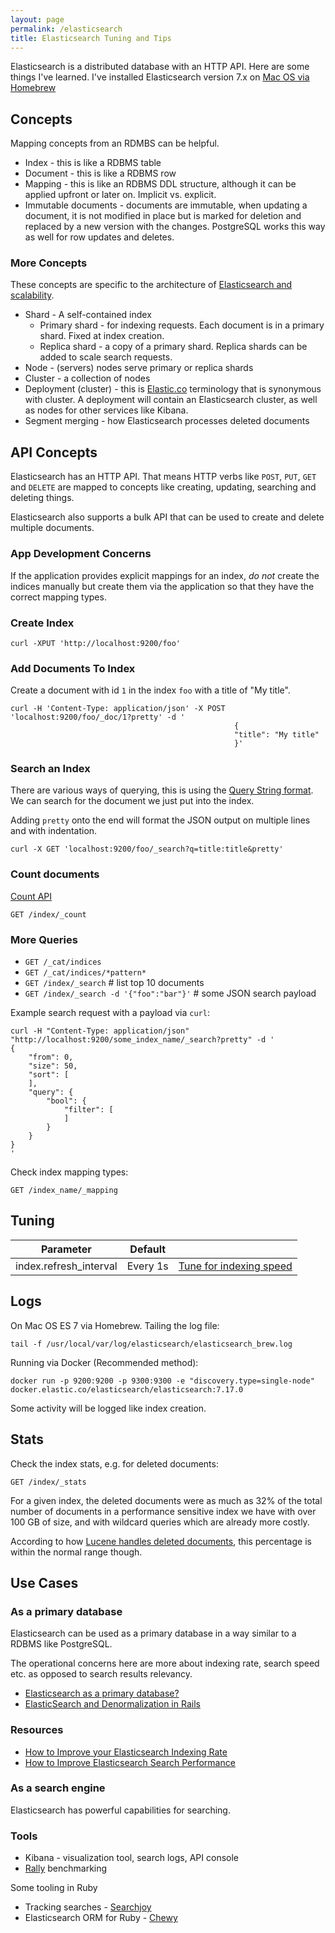 ```yaml
---
layout: page
permalink: /elasticsearch
title: Elasticsearch Tuning and Tips
---
```


Elasticsearch is a distributed database with an HTTP API. Here are some things I've learned. I've installed Elasticsearch version 7.x on [Mac OS via Homebrew](https://www.elastic.co/guide/en/elasticsearch/reference/current/brew.html)

## Concepts

Mapping concepts from an RDMBS can be helpful.

* Index - this is like a RDBMS table
* Document - this is like a RDBMS row
* Mapping - this is like an RDBMS DDL structure, although it can be applied upfront or later on. Implicit vs. explicit.
* Immutable documents - documents are immutable, when updating a document, it is not modified in place but is marked for deletion and replaced by a new version with the changes. PostgreSQL works this way as well for row updates and deletes.

### More Concepts

These concepts are specific to the architecture of [Elasticsearch and scalability](https://www.elastic.co/guide/en/elasticsearch/reference/current/scalability.html).

* Shard - A self-contained index
  * Primary shard - for indexing requests. Each document is in a primary shard. Fixed at index creation.
  * Replica shard - a copy of a primary shard. Replica shards can be added to scale search requests.
* Node - (servers) nodes serve primary or replica shards
* Cluster - a collection of nodes
* Deployment (cluster) - this is [Elastic.co](https://www.elastic.co/) terminology that is synonymous with cluster. A deployment will contain an Elasticsearch cluster, as well as nodes for other services like Kibana.
* Segment merging - how Elasticsearch processes deleted documents

## API Concepts

Elasticsearch has an HTTP API. That means HTTP verbs like `POST`, `PUT`, `GET` and `DELETE` are mapped to concepts like creating, updating, searching and deleting things.

Elasticsearch also supports a bulk API that can be used to create and delete multiple documents.

### App Development Concerns

If the application provides explicit mappings for an index, *do not* create the indices manually but create them via the application so that they have the correct mapping types.


### Create Index

```
curl -XPUT 'http://localhost:9200/foo'
```

### Add Documents To Index

Create a document with id `1` in the index `foo` with a title of "My title".

```
curl -H 'Content-Type: application/json' -X POST 'localhost:9200/foo/_doc/1?pretty' -d '
                                                  {
                                                  "title": "My title"
                                                  }'
```


### Search an Index

There are various ways of querying, this is using the [Query String format](https://www.elastic.co/guide/en/elasticsearch/reference/current/query-dsl-query-string-query.html). We can search for the document we just put into the index.

Adding `pretty` onto the end will format the JSON output on multiple lines and with indentation.

```
curl -X GET 'localhost:9200/foo/_search?q=title:title&pretty'
```

### Count documents

[Count API](https://www.elastic.co/guide/en/elasticsearch/reference/current/search-count.html)

`GET /index/_count`

### More Queries

* `GET /_cat/indices`
* `GET /_cat/indices/*pattern*`
* `GET /index/_search` # list top 10 documents
* `GET /index/_search -d '{"foo":"bar"}'` # some JSON search payload

Example search request with a payload via `curl`:

```
curl -H "Content-Type: application/json" "http://localhost:9200/some_index_name/_search?pretty" -d '
{
    "from": 0,
    "size": 50,
    "sort": [
    ],
    "query": {
        "bool": {
            "filter": [
            ]
        }
    }
}
'
```

Check index mapping types:

`GET /index_name/_mapping`


## Tuning

| Parameter | Default | |
| --- | ----------- | --- |
| index.refresh_interval | Every 1s | [Tune for indexing speed](https://www.elastic.co/guide/en/elasticsearch/reference/current/tune-for-indexing-speed.html) |


## Logs

On Mac OS ES 7 via Homebrew. Tailing the log file:

`tail -f /usr/local/var/log/elasticsearch/elasticsearch_brew.log`

Running via Docker (Recommended method):

`docker run -p 9200:9200 -p 9300:9300 -e "discovery.type=single-node" docker.elastic.co/elasticsearch/elasticsearch:7.17.0`

Some activity will be logged like index creation.

## Stats

Check the index stats, e.g. for deleted documents:

`GET /index/_stats`

For a given index, the deleted documents were as much as 32% of the total number of documents in a performance sensitive index we have with over 100 GB of size, and with wildcard queries which are already more costly.

According to how [Lucene handles deleted documents](https://www.elastic.co/blog/lucenes-handling-of-deleted-documents), this percentage is within the normal range though.


## Use Cases

### As a primary database

Elasticsearch can be used as a primary database in a way similar to a RDBMS like PostgreSQL.

The operational concerns here are more about indexing rate, search speed etc. as opposed to search results relevancy.


* [Elasticsearch as a primary database?](https://dev.to/er_dward/elasticsearch-as-a-primary-database-15a5)
* [ElasticSearch and Denormalization in Rails](https://multithreaded.stitchfix.com/blog/2015/02/25/elasticsearch-and-denormalization/)


### Resources

* [How to Improve your Elasticsearch Indexing Rate](https://opster.com/blogs/improve-elasticsearch-indexing-rate/)
* [How to Improve Elasticsearch Search Performance](https://opster.com/blogs/improve-elasticsearch-search-performance/)


### As a search engine

Elasticsearch has powerful capabilities for searching.

### Tools

* Kibana - visualization tool, search logs, API console
* [Rally](https://blog.searchhub.io/how-to-setup-elasticsearch-benchmarking) benchmarking

Some tooling in Ruby

* Tracking searches - [Searchjoy](https://github.com/ankane/searchjoy)
* Elasticsearch ORM for Ruby - [Chewy](https://github.com/toptal/chewy)
